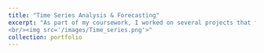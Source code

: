 ```yaml
---
title: "Time Series Analysis & Forecasting"
excerpt: "As part of my coursework, I worked on several projects that focused on applying forecasting methodologies to real-world data. I gained valuable experience in decomposing time series data into trend and seasonal components, identifying patterns using autocorrelation, and incorporating external variables to better explain the behavior of response variables. For our final project, my group implemented a real-life estimator powered by actual electricity consumption data and compared the performance of static and dynamic ARIMA forecasters. Our analysis concluded that the dynamic model consistently outperformed the static model, highlighting the importance of up-to-date data collection in improving forecast accuracy. <br/><br/>These projects not only enhanced my understanding of time series analysis but also equipped me with practical skills in selecting and applying the right forecasting methods for industrial applications. Additionally, they underscored the role of accurate forecasting in informing organizational decision-making, making data-driven strategies more effective. [Here](https://metedb.github.io/time-series-analysis/) are the reports and detailed analyses.
<br/><img src='/images/Time_series.png'>"
collection: portfolio
---
```


